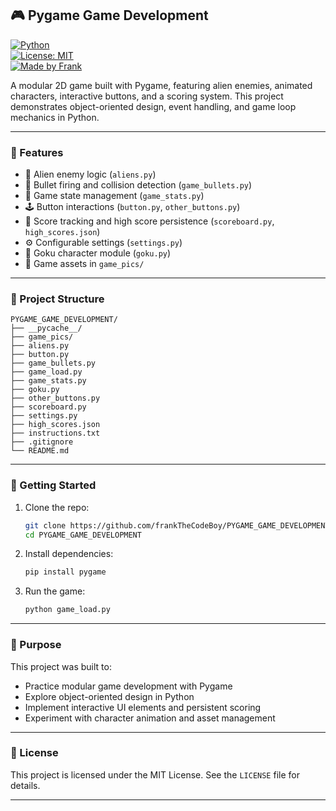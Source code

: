 ## 🎮 Pygame Game Development

[![Python](https://img.shields.io/badge/Python-3.10-blue?logo=python)](https://www.python.org/)  
[![License: MIT](https://img.shields.io/badge/License-MIT-green.svg)](https://opensource.org/licenses/MIT)  
[![Made by Frank](https://img.shields.io/badge/Made%20by-FrankTheCodeBoy-blueviolet)](https://github.com/frankTheCodeBoy)

A modular 2D game built with Pygame, featuring alien enemies, animated characters, interactive buttons, and a scoring system. This project demonstrates object-oriented design, event handling, and game loop mechanics in Python.

---

### 🧩 Features

- 👾 Alien enemy logic (`aliens.py`)  
- 🔫 Bullet firing and collision detection (`game_bullets.py`)  
- 🧠 Game state management (`game_stats.py`)  
- 🕹️ Button interactions (`button.py`, `other_buttons.py`)  
- 🧮 Score tracking and high score persistence (`scoreboard.py`, `high_scores.json`)  
- ⚙️ Configurable settings (`settings.py`)  
- 🐉 Goku character module (`goku.py`)  
- 📸 Game assets in `game_pics/`

---

### 📁 Project Structure

```plaintext
PYGAME_GAME_DEVELOPMENT/
├── __pycache__/
├── game_pics/
├── aliens.py
├── button.py
├── game_bullets.py
├── game_load.py
├── game_stats.py
├── goku.py
├── other_buttons.py
├── scoreboard.py
├── settings.py
├── high_scores.json
├── instructions.txt
├── .gitignore
└── README.md
```

---

### 🚀 Getting Started

1. Clone the repo:
   ```bash
   git clone https://github.com/frankTheCodeBoy/PYGAME_GAME_DEVELOPMENT.git
   cd PYGAME_GAME_DEVELOPMENT
   ```

2. Install dependencies:
   ```bash
   pip install pygame
   ```

3. Run the game:
   ```bash
   python game_load.py
   ```

---

### 🎯 Purpose

This project was built to:

- Practice modular game development with Pygame  
- Explore object-oriented design in Python  
- Implement interactive UI elements and persistent scoring  
- Experiment with character animation and asset management

---

### 📜 License

This project is licensed under the MIT License. See the `LICENSE` file for details.

---


